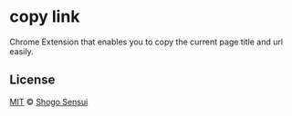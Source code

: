 # copy link

Chrome Extension that enables you to copy the current page title and url easily.

## License

[MIT](https://1000ch.mit-license.org) © [Shogo Sensui](https://github.com/1000ch)
